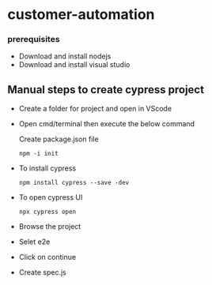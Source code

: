 # customer-automation

### prerequisites
* Download and install nodejs
* Download and install visual studio

## Manual steps to create cypress project
* Create a folder for project and open in VScode
* Open cmd/terminal then execute the below command 
   
   Create package.json file

   ```npm -i init ```

* To install cypress

   ```npm install cypress --save -dev```

* To open cypress UI 

  ```npx cypress open```

* Browse the project
* Selet e2e
* Click on continue
* Create spec.js

